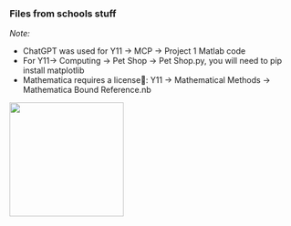 ### Files from schools stuff <br>
_Note:_<br>
- ChatGPT was used for Y11 -> MCP -> Project 1 Matlab code
- For Y11-> Computing -> Pet Shop -> Pet Shop.py, you will need to pip install matplotlib
- Mathematica requires a license🗿: Y11 -> Mathematical Methods -> Mathematica Bound Reference.nb

<kbd> <img height="200" src="https://media4.giphy.com/media/v1.Y2lkPTc5MGI3NjExanowZjIza3AxYWpidDN0MXBjcXNzOTBjcjZ6ZWp4M2xtOHhucjBhOCZlcD12MV9pbnRlcm5hbF9naWZfYnlfaWQmY3Q9Zw/7K95K2SuBOaBaXXlGH/giphy.webp"> </kbd>
<!--gif from: https://giphy.com/gifs/kermit-suicide-7K95K2SuBOaBaXXlGH-->

